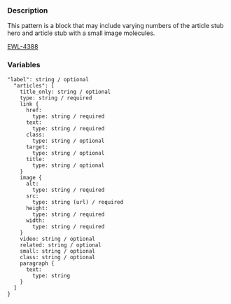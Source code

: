 ### Description
This pattern is a block that may include varying numbers of the article stub hero and article stub with a small image molecules.

[EWL-4388](https://issues.ama-assn.org/browse/EWL-4388)


### Variables
~~~
"label": string / optional
  "articles": [
    title_only: string / optional
    type: string / required
    link {
      href:
        type: string / required
      text:
        type: string / required
      class:
        type: string / optional
      target:
        type: string / optional
      title:
        type: string / optional
    }
    image {
      alt:
        type: string / required
      src:
        type: string (url) / required
      height:
        type: string / required
      width:
        type: string / required
    }
    video: string / optional
    related: string / optional
    small: string / optional
    class: string / optional
    paragraph {
      text:
        type: string
    }
  ]
}